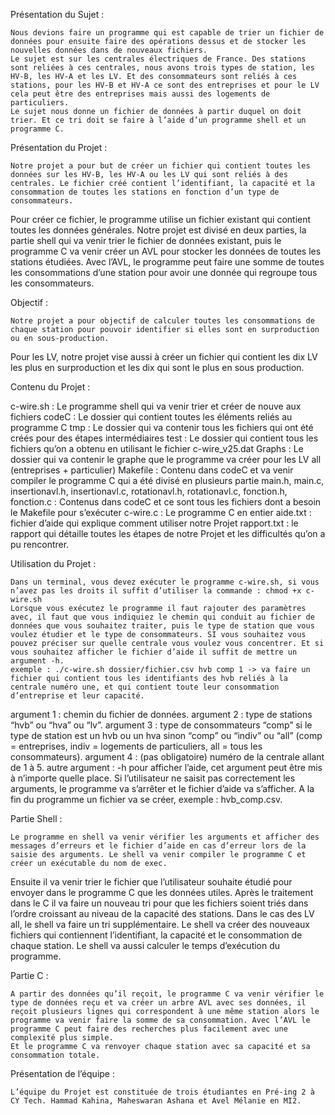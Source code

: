 

Présentation du Sujet : 

	Nous devions faire un programme qui est capable de trier un fichier de données pour ensuite faire des opérations dessus et de stocker les nouvelles données dans de nouveaux fichiers.
	Le sujet est sur les centrales électriques de France. Des stations sont reliées à ces centrales, nous avons trois types de station, les HV-B, les HV-A et les LV. Et des consommateurs sont reliés à ces stations, pour les HV-B et HV-A ce sont des entreprises et pour le LV cela peut être des entreprises mais aussi des logements de particuliers. 
	Le sujet nous donne un fichier de données à partir duquel on doit trier. Et ce tri doit se faire à l’aide d’un programme shell et un programme C.

Présentation du Projet : 
	
	Notre projet a pour but de créer un fichier qui contient toutes les données sur les HV-B, les HV-A ou les LV qui sont reliés à des centrales. Le fichier créé contient l’identifiant, la capacité et la consommation de toutes les stations en fonction d’un type de consommateurs. 
Pour créer ce fichier, le programme utilise un fichier existant qui contient toutes les données générales. Notre projet est divisé en deux parties, la partie shell qui va venir trier le fichier de données existant, puis le programme C va venir créer un AVL pour stocker les données de toutes les stations étudiées. Avec l’AVL, le programme peut faire une somme de toutes les consommations d’une station pour avoir une donnée qui regroupe tous les consommateurs.

Objectif : 

	Notre projet a pour objectif de calculer toutes les consommations de chaque station pour pouvoir identifier si elles sont en surproduction ou en sous-production. 
Pour les LV, notre projet vise aussi à créer un fichier qui contient les dix LV les plus en surproduction et les dix qui sont le plus en sous production.

Contenu du Projet : 

c-wire.sh :  Le programme shell qui va venir trier et créer de nouve	aux fichiers
codeC : Le dossier qui contient toutes les éléments reliés au programme C
tmp : Le dossier qui va contenir tous les fichiers qui ont été créés pour des étapes intermédiaires
test : Le dossier qui contient tous les fichiers qu’on a obtenu en utilisant le fichier c-wire_v25.dat
Graphs : Le dossier qui va contenir le graphe que le programme va créer pour les LV all (entreprises + particulier)
Makefile : Contenu dans codeC et va venir compiler le programme C qui a été divisé en plusieurs partie
main.h, main.c, insertionavl.h, insertionavl.c, rotationavl.h, rotationavl.c, fonction.h, fonction.c : Contenus dans codeC et ce sont tous les fichiers dont a besoin le Makefile pour s’exécuter
c-wire.c : Le programme C en entier
aide.txt : fichier d’aide qui explique comment utiliser notre Projet
rapport.txt : le rapport qui détaille toutes les étapes de notre Projet et les difficultés qu’on a pu rencontrer.

Utilisation du Projet : 

	Dans un terminal, vous devez exécuter le programme c-wire.sh, si vous n’avez pas les droits il suffit d’utiliser la commande : chmod +x c-wire.sh
	Lorsque vous exécutez le programme il faut rajouter des paramètres avec, il faut que vous indiquiez le chemin qui conduit au fichier de données que vous souhaitez traiter, puis le type de station que vous voulez étudier et le type de consommateurs. SI vous souhaitez vous pouvez préciser sur quelle centrale vous voulez vous concentrer. Et si vous souhaitez afficher le fichier d’aide il suffit de mettre un argument -h.
	exemple : ./c-wire.sh dossier/fichier.csv hvb comp 1 -> va faire un fichier qui contient tous les identifiants des hvb reliés à la centrale numéro une, et qui contient toute leur consommation d’entreprise et leur capacité. 
argument 1 : chemin du fichier de données.
argument 2 : type de stations “hvb” ou “hva” ou “lv”.
argument 3 : type de consommateurs “comp” si le type de station est un hvb ou un hva sinon “comp” ou “indiv” ou “all” (comp = entreprises, indiv = logements de particuliers, all = tous les consommateurs).
argument 4 : (pas obligatoire) numéro de la centrale allant de 1 à 5.
autre argument : -h pour afficher l’aide, cet argument peut être mis à n’importe quelle place.
Si l’utilisateur ne saisit pas correctement les arguments, le programme va s’arrêter et le fichier d’aide va s’afficher.
A la fin du programme un fichier va se créer, exemple : hvb_comp.csv.

Partie Shell : 

	Le programme en shell va venir vérifier les arguments et afficher des messages d’erreurs et le fichier d’aide en cas d’erreur lors de la saisie des arguments. Le shell va venir compiler le programme C et créer un exécutable du nom de exec.
Ensuite il va venir trier le fichier que l’utilisateur souhaite étudié pour envoyer dans le programme C que les données utiles. Après le traitement dans le C il va faire un nouveau tri pour que les fichiers soient triés dans l’ordre croissant au niveau de la capacité des stations. Dans le cas des LV all, le shell va faire un tri supplémentaire. Le shell va créer des nouveaux fichiers qui contiennent l’identifiant, la capacité et le consommation de chaque station.
	Le shell va aussi calculer le temps d’exécution du programme. 

Partie C : 

	A partir des données qu’il reçoit, le programme C va venir vérifier le type de données reçu et va créer un arbre AVL avec ses données, il reçoit plusieurs lignes qui correspondent à une même station alors le programme va venir faire la somme de sa consommation. Avec l’AVL le programme C peut faire des recherches plus facilement avec une complexité plus simple.
	Et le programme C va renvoyer chaque station avec sa capacité et sa consommation totale.

Présentation de l’équipe : 
	
	L’équipe du Projet est constituée de trois étudiantes en Pré-ing 2 à CY Tech. Hammad Kahina, Maheswaran Ashana et Avel Mélanie en MI2.
